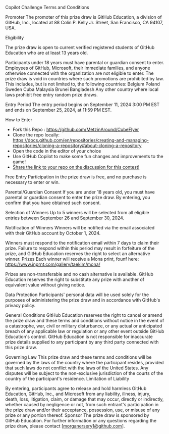 Copilot Challenge Terms and Conditions

Promoter The promoter of this prize draw is GitHub Education, a division of GitHub, Inc., located at 88 Colin P. Kelly Jr. Street, San Francisco, CA 94107, USA.

Eligibility

The prize draw is open to current verified registered students of GitHub Education who are at least 13 years old.

Participants under 18 years must have parental or guardian consent to enter.
Employees of GitHub, Microsoft, their immediate families, and anyone otherwise connected with the organization are not eligible to enter.
The prize draw is void in countries where such promotions are prohibited by law. This includes, but is not limited to, the following countries:
Belgium
Poland
Sweden
Cuba
Malaysia
Brunei
Bangladesh
Any other country where local laws prohibit free entry random prize draws.

Entry Period
The entry period begins on September 11, 2024 3:00 PM EST and ends on September 25, 2024, at 11:59 PM EST.

How to Enter
- Fork this Repo : https://github.com/MetzinAround/CubeFlyer
- Clone the repo locally: https://docs.github.com/en/repositories/creating-and-managing-repositories/cloning-a-repository#about-cloning-a-repository
- Open the code in the editor of your choice
- Use GitHub Copilot to make some fun changes and improvements to the game!
- [Share the link to your repo on the discussion for this contest!](https://github.com/orgs/community/discussions/138419)

Free Entry
Participation in the prize draw is free, and no purchase is necessary to enter or win.

Parental/Guardian Consent
If you are under 18 years old, you must have parental or guardian consent to enter the prize draw. By entering, you confirm that you have obtained such consent.

Selection of Winners
Up to 5 winners will be selected from all eligible entries between September 26 and September 30, 2024.

Notification of Winners
Winners will be notified via the email associated with their GitHub account by October 1, 2024.

Winners must respond to the notification email within 7 days to claim their prize. Failure to respond within this period may result in forfeiture of the prize, and GitHub Education reserves the right to select an alternative winner.
Prizes
Each winner will receive a Mona print, founf here: https://www.inprnt.com/gallery/taekim/mona/

Prizes are non-transferable and no cash alternative is available.
GitHub Education reserves the right to substitute any prize with another of equivalent value without giving notice.

Data Protection
Participants' personal data will be used solely for the purposes of administering the prize draw and in accordance with GitHub's privacy policy.

General Conditions
GitHub Education reserves the right to cancel or amend the prize draw and these terms and conditions without notice in the event of a catastrophe, war, civil or military disturbance, or any actual or anticipated breach of any applicable law or regulation or any other event outside GitHub Education's control.
GitHub Education is not responsible for inaccurate prize details supplied to any participant by any third party connected with this prize draw.

Governing Law
This prize draw and these terms and conditions will be governed by the laws of the country where the participant resides, provided that such laws do not conflict with the laws of the United States. Any disputes will be subject to the non-exclusive jurisdiction of the courts of the country of the participant's residence.
Limitation of Liability

By entering, participants agree to release and hold harmless GitHub Education, GitHub, Inc., and Microsoft from any liability, illness, injury, death, loss, litigation, claim, or damage that may occur, directly or indirectly, whether caused by negligence or not, from such entrant's participation in the prize draw and/or their acceptance, possession, use, or misuse of any prize or any portion thereof.
Sponsor
The prize draw is sponsored by GitHub Education.
For further information or any questions regarding the prize draw, please contact [morganersery1@github.com].
